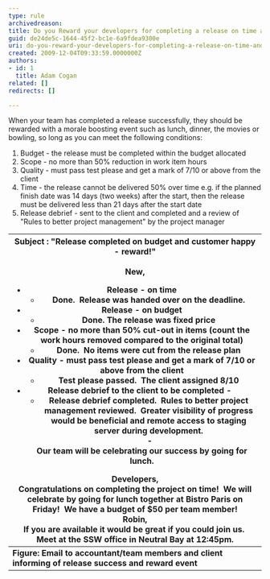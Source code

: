 ```yaml
---
type: rule
archivedreason: 
title: Do you Reward your developers for completing a release on time and budget?
guid: de24de5c-1644-45f2-bc1e-6a9fdea9300e
uri: do-you-reward-your-developers-for-completing-a-release-on-time-and-budget
created: 2009-12-04T09:33:59.0000000Z
authors:
- id: 1
  title: Adam Cogan
related: []
redirects: []

---
```


When your team has completed a release successfully, they should be rewarded with a morale boosting event such as lunch, dinner, the movies or bowling, so long as you can meet the following conditions:  

<!--endintro-->

1. Budget - the release must be completed within the budget allocated
2. Scope - no more than 50% reduction in work item hours
3. Quality - must pass test please and get a mark of 7/10 or above from the client
4. Time - the release cannot be delivered 50% over time e.g. if the planned finish date was 14 days (two weeks) after the start, then the release must be delivered less than 21 days after the start date
5. Release debrief - sent to the client and completed and a review of "Rules to better project management" by the project manager



| **Subject** : "Release completed on budget and customer happy - reward!"                 <br>  <br> New,<br><ul><li>Release - on time<ul><li>Done.&#160; Release was handed over on the deadline.</li></ul></li><li>Release - on budget<ul><li>Done. The release was fixed price</li></ul></li><li>Scope - no more than 50% cut-out in items (count the work hours removed compared to the original total)<br><ul><li>Done.&#160; No items were cut from the release plan</li></ul></li><li>Quality - must pass test please and get a mark of 7/10 or above from the client<ul><li>Test please passed.&#160; The client assigned 8/10</li></ul></li><li>Release debrief to the client to be completed - &#160;<ul><li>Release debrief completed.&#160; Rules to better project management reviewed.&#160; Greater visibility of progress would be beneficial and remote access to staging server during development.<br> &#160;-</li></ul></li> Our team will be celebrating our success by going for lunch.</ul>Developers,<br>Congratulations on completing the project on time!  We will celebrate by going for lunch together at Bistro Paris on Friday!  We have a budget of $50 per team member!<br>Robin,<br>If you are available it would be great if you could join us.  Meet at the SSW office in Neutral Bay at 12:45pm. |
| --- |
| **Figure: Email to accountant/team members and client informing of release success and reward event**  |
